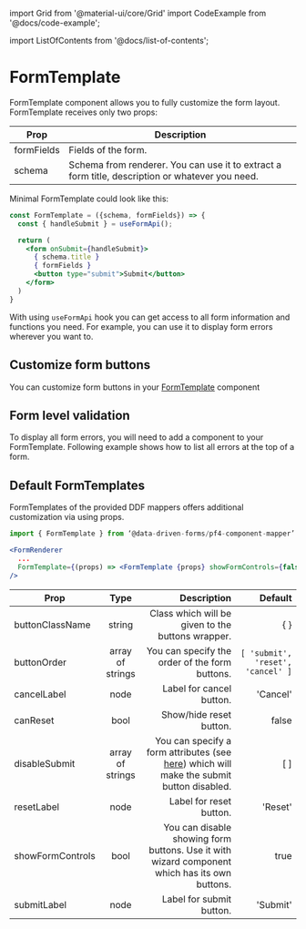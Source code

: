 import Grid from '@material-ui/core/Grid'
import CodeExample from '@docs/code-example';

import ListOfContents from '@docs/list-of-contents';

<Grid container item>
<Grid item xs={12} md={10}>

# FormTemplate

FormTemplate component allows you to fully customize the form layout. FormTemplate receives only two props:

|Prop|Description|
|----|-----------|
|formFields|Fields of the form.|
|schema|Schema from renderer. You can use it to extract a form title, description or whatever you need.|

Minimal FormTemplate could look like this:

```jsx
const FormTemplate = ({schema, formFields}) => {
  const { handleSubmit } = useFormApi();

  return (
    <form onSubmit={handleSubmit}>
      { schema.title }
      { formFields }
      <button type="submit">Submit</button>
    </form>
  )
}
```

With using `useFormApi` hook you can get access to all form information and functions you need. For example, you can use it to display form errors wherever you want to.

## Customize form buttons

You can customize form buttons in your [FormTemplate](/renderer/renderer-api#requiredprops) component

<CodeExample source="components/form-template/custom-buttons" mode="preview" />

## Form level validation

To display all form errors, you will need to add a component to your FormTemplate. Following example shows how to list all errors at the top of a form.

<CodeExample source="components/form-template/form-level-validation" mode="preview" mapper="mui" />

## Default FormTemplates

FormTemplates of the provided DDF mappers offers additional customization via using props.

```jsx
import { FormTemplate } from ‘@data-driven-forms/pf4-component-mapper’

<FormRenderer
  ...
  FormTemplate={(props) => <FormTemplate {props} showFormControls={false} ... />}
/>
```

|Prop|Type|Description|Default|
|----|:--:|----------:|------:|
|buttonClassName|string|Class which will be given to the buttons wrapper.|{ }|
|buttonOrder|array of strings|You can specify the order of the form buttons.|`[ 'submit', 'reset', 'cancel' ]`|
|cancelLabel|node|Label for cancel button.|'Cancel'|
|canReset|bool|Show/hide reset button.|false|
|disableSubmit|array of strings|You can specify a form attributes (see [here](https://final-form.org/docs/final-form/types/FormState)) which will make the submit button disabled. |[ ]|
|resetLabel|node|Label for reset button.|'Reset'|
|showFormControls|bool|You can disable showing form buttons. Use it with wizard component which has its own buttons.|true|
|submitLabel|node|Label for submit button.|'Submit'|

</Grid>
<Grid item xs={false} md={2}>
  <ListOfContents file="renderer/form-template" />
</Grid>
</Grid>
